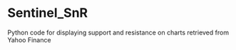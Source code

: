 # Sentinel_SnR
Python code for displaying support and resistance on charts retrieved from Yahoo Finance
